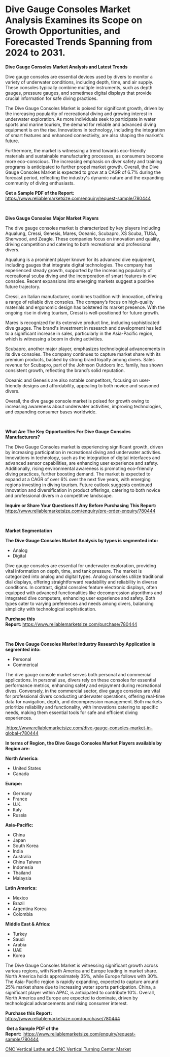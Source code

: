 <p><h1>Dive Gauge Consoles Market Analysis Examines its Scope on Growth Opportunities, and Forecasted Trends Spanning from 2024 to 2031.</h1></p><p><strong>Dive Gauge Consoles Market Analysis and Latest Trends</strong></p>
<p><p>Dive gauge consoles are essential devices used by divers to monitor a variety of underwater conditions, including depth, time, and air supply. These consoles typically combine multiple instruments, such as depth gauges, pressure gauges, and sometimes digital displays that provide crucial information for safe diving practices. </p><p>The Dive Gauge Consoles Market is poised for significant growth, driven by the increasing popularity of recreational diving and growing interest in underwater exploration. As more individuals seek to participate in water sports and marine tourism, the demand for reliable and advanced diving equipment is on the rise. Innovations in technology, including the integration of smart features and enhanced connectivity, are also shaping the market's future. </p><p>Furthermore, the market is witnessing a trend towards eco-friendly materials and sustainable manufacturing processes, as consumers become more eco-conscious. The increasing emphasis on diver safety and training programs is anticipated to further propel market growth. Overall, the Dive Gauge Consoles Market is expected to grow at a CAGR of 6.7% during the forecast period, reflecting the industry's dynamic nature and the expanding community of diving enthusiasts.</p></p>
<p><strong>Get a Sample PDF of the Report:&nbsp;</strong> <a href="https://www.reliablemarketsize.com/enquiry/request-sample/780444?utm_campaign=1898&utm_medium=2&utm_source=Github&utm_content=ia&utm_term=30122024&utm_id=dive-gauge-consoles">https://www.reliablemarketsize.com/enquiry/request-sample/780444</a></p>
<p>&nbsp;</p>
<p><strong>Dive Gauge Consoles Major Market Players</strong></p>
<p><p>The dive gauge consoles market is characterized by key players including Aqualung, Cressi, Genesis, Mares, Oceanic, Scubapro, XS Scuba, TUSA, Sherwood, and Zeagle. These companies focus on innovation and quality, driving competition and catering to both recreational and professional divers.</p><p>Aqualung is a prominent player known for its advanced dive equipment, including gauges that integrate digital technologies. The company has experienced steady growth, supported by the increasing popularity of recreational scuba diving and the incorporation of smart features in dive consoles. Recent expansions into emerging markets suggest a positive future trajectory.</p><p>Cressi, an Italian manufacturer, combines tradition with innovation, offering a range of reliable dive consoles. The company’s focus on high-quality materials and ergonomic design has bolstered its market presence. With the ongoing rise in diving tourism, Cressi is well-positioned for future growth.</p><p>Mares is recognized for its extensive product line, including sophisticated dive gauges. The brand's investment in research and development has led to a significant increase in sales, particularly in the Asia-Pacific region, which is witnessing a boom in diving activities.</p><p>Scubapro, another major player, emphasizes technological advancements in its dive consoles. The company continues to capture market share with its premium products, backed by strong brand loyalty among divers. Sales revenue for Scubapro, part of the Johnson Outdoors Inc. family, has shown consistent growth, reflecting the brand’s solid reputation.</p><p>Oceanic and Genesis are also notable competitors, focusing on user-friendly designs and affordability, appealing to both novice and seasoned divers.</p><p>Overall, the dive gauge console market is poised for growth owing to increasing awareness about underwater activities, improving technologies, and expanding consumer bases worldwide.</p></p>
<p>&nbsp;</p>
<p><strong>What Are The Key Opportunities For Dive Gauge Consoles Manufacturers?</strong></p>
<p><p>The Dive Gauge Consoles market is experiencing significant growth, driven by increasing participation in recreational diving and underwater activities. Innovations in technology, such as the integration of digital interfaces and advanced sensor capabilities, are enhancing user experience and safety. Additionally, rising environmental awareness is promoting eco-friendly diving practices, further boosting demand. The market is expected to expand at a CAGR of over 6% over the next five years, with emerging regions investing in diving tourism. Future outlook suggests continued innovation and diversification in product offerings, catering to both novice and professional divers in a competitive landscape.</p></p>
<p><strong>Inquire or Share Your Questions If Any Before Purchasing This Report:</strong> <a href="https://www.reliablemarketsize.com/enquiry/pre-order-enquiry/780444?utm_campaign=1898&utm_medium=2&utm_source=Github&utm_content=ia&utm_term=30122024&utm_id=dive-gauge-consoles">https://www.reliablemarketsize.com/enquiry/pre-order-enquiry/780444</a></p>
<p>&nbsp;</p>
<p><strong>Market Segmentation</strong></p>
<p><strong>The Dive Gauge Consoles Market Analysis by types is segmented into:</strong></p>
<p><ul><li>Analog</li><li>Digital</li></ul></p>
<p><p>Dive gauge consoles are essential for underwater exploration, providing vital information on depth, time, and tank pressure. The market is categorized into analog and digital types. Analog consoles utilize traditional dial displays, offering straightforward readability and reliability in diverse conditions. In contrast, digital consoles feature electronic displays, often equipped with advanced functionalities like decompression algorithms and integrated dive computers, enhancing user experience and safety. Both types cater to varying preferences and needs among divers, balancing simplicity with technological sophistication.</p></p>
<p><strong>Purchase this Report:&nbsp;</strong><a href="https://www.reliablemarketsize.com/purchase/780444?utm_campaign=1898&utm_medium=2&utm_source=Github&utm_content=ia&utm_term=30122024&utm_id=dive-gauge-consoles">https://www.reliablemarketsize.com/purchase/780444</a></p>
<p>&nbsp;</p>
<p><strong>The Dive Gauge Consoles Market Industry Research by Application is segmented into:</strong></p>
<p><ul><li>Personal</li><li>Commerical</li></ul></p>
<p><p>The dive gauge console market serves both personal and commercial applications. In personal use, divers rely on these consoles for essential performance metrics, enhancing safety and enjoyment during recreational dives. Conversely, in the commercial sector, dive gauge consoles are vital for professional divers conducting underwater operations, offering real-time data for navigation, depth, and decompression management. Both markets prioritize reliability and functionality, with innovations catering to specific needs, making them essential tools for safe and efficient diving experiences.</p></p>
<p><a href="https://www.reliablemarketsize.com/dive-gauge-consoles-market-in-global-r780444?utm_campaign=1898&utm_medium=2&utm_source=Github&utm_content=ia&utm_term=30122024&utm_id=dive-gauge-consoles">&nbsp;https://www.reliablemarketsize.com/dive-gauge-consoles-market-in-global-r780444</a></p>
<p><strong>In terms of Region, the Dive Gauge Consoles Market Players available by Region are:</strong></p>
<p>
    <p> <strong> North America: </strong>
        <ul>
            <li>United States</li>
            <li>Canada</li>
        </ul>
        </p> 
    <p> <strong> Europe: </strong>
        <ul>
            <li>Germany</li>
            <li>France</li>
            <li>U.K.</li>
            <li>Italy</li>
            <li>Russia</li>
        </ul>
        </p> 
    <p> <strong> Asia-Pacific: </strong>
        <ul>
            <li>China</li>
            <li>Japan</li>
            <li>South Korea</li>
            <li>India</li>
            <li>Australia</li>
            <li>China Taiwan</li>
            <li>Indonesia</li>
            <li>Thailand</li>
            <li>Malaysia</li>
        </ul>
        </p> 
    <p> <strong> Latin America: </strong>
        <ul>
            <li>Mexico</li>
            <li>Brazil</li>
            <li>Argentina Korea</li>
            <li>Colombia</li>
        </ul>
        </p> 
    <p> <strong> Middle East & Africa: </strong>
        <ul>
            <li>Turkey</li>
            <li>Saudi</li>
            <li>Arabia</li>
            <li>UAE</li>
            <li>Korea</li>
        </ul>
    </p>
    </p>
<p><p>The Dive Gauge Consoles Market is witnessing significant growth across various regions, with North America and Europe leading in market share. North America holds approximately 35%, while Europe follows with 30%. The Asia-Pacific region is rapidly expanding, expected to capture around 25% market share due to increasing water sports participation. China, a significant player within APAC, is anticipated to contribute 10%. Overall, North America and Europe are expected to dominate, driven by technological advancements and rising consumer interest.</p></p>
<p><strong>Purchase this Report: </strong><a href="https://www.reliablemarketsize.com/purchase/780444?utm_campaign=1898&utm_medium=2&utm_source=Github&utm_content=ia&utm_term=30122024&utm_id=dive-gauge-consoles">https://www.reliablemarketsize.com/purchase/780444</a></p>
<p>&nbsp;<strong>Get a Sample PDF of the Report:&nbsp;&nbsp;</strong><a href="https://www.reliablemarketsize.com/enquiry/request-sample/780444?utm_campaign=1898&utm_medium=2&utm_source=Github&utm_content=ia&utm_term=30122024&utm_id=dive-gauge-consoles">https://www.reliablemarketsize.com/enquiry/request-sample/780444</a></p>
<p><strong></strong></p>
<p><p><a href="https://github.com/Chiragrp22/Market-Research-Report-List-6/blob/main/cnc-vertical-lathe-and-cnc-vertical-turning-center-market.md?utm_campaign=1898&utm_medium=2&utm_source=Github&utm_content=ia&utm_term=30122024&utm_id=dive-gauge-consoles">CNC Vertical Lathe and CNC Vertical Turning Center Market</a></p></p>